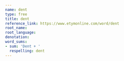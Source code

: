 ```yaml
---
name: dent
type: free
title: dent
reference_link: https://www.etymonline.com/word/dent
root_name: 
root_language: 
denotation: 
word_sums:
- sum: 'Dent + '
  respelling: dent
---
```

